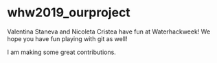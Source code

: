 # whw2019_ourproject

Valentina Staneva and Nicoleta Cristea have fun at Waterhackweek!
We hope you have fun playing with git as well!

I am making some great contributions.
